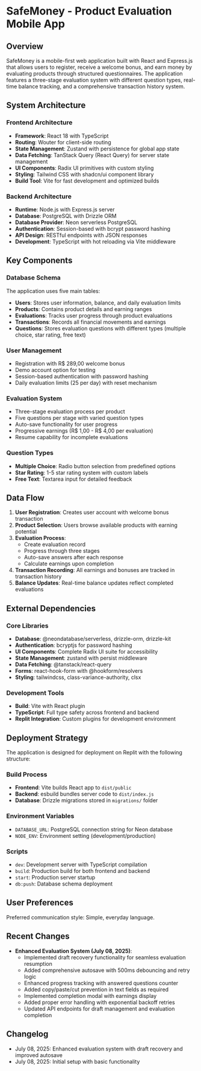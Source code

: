 # SafeMoney - Product Evaluation Mobile App

## Overview

SafeMoney is a mobile-first web application built with React and Express.js that allows users to register, receive a welcome bonus, and earn money by evaluating products through structured questionnaires. The application features a three-stage evaluation system with different question types, real-time balance tracking, and a comprehensive transaction history system.

## System Architecture

### Frontend Architecture
- **Framework**: React 18 with TypeScript
- **Routing**: Wouter for client-side routing
- **State Management**: Zustand with persistence for global app state
- **Data Fetching**: TanStack Query (React Query) for server state management
- **UI Components**: Radix UI primitives with custom styling
- **Styling**: Tailwind CSS with shadcn/ui component library
- **Build Tool**: Vite for fast development and optimized builds

### Backend Architecture
- **Runtime**: Node.js with Express.js server
- **Database**: PostgreSQL with Drizzle ORM
- **Database Provider**: Neon serverless PostgreSQL
- **Authentication**: Session-based with bcrypt password hashing
- **API Design**: RESTful endpoints with JSON responses
- **Development**: TypeScript with hot reloading via Vite middleware

## Key Components

### Database Schema
The application uses five main tables:
- **Users**: Stores user information, balance, and daily evaluation limits
- **Products**: Contains product details and earning ranges
- **Evaluations**: Tracks user progress through product evaluations
- **Transactions**: Records all financial movements and earnings
- **Questions**: Stores evaluation questions with different types (multiple choice, star rating, free text)

### User Management
- Registration with R$ 289,00 welcome bonus
- Demo account option for testing
- Session-based authentication with password hashing
- Daily evaluation limits (25 per day) with reset mechanism

### Evaluation System
- Three-stage evaluation process per product
- Five questions per stage with varied question types
- Auto-save functionality for user progress
- Progressive earnings (R$ 1,00 - R$ 4,00 per evaluation)
- Resume capability for incomplete evaluations

### Question Types
- **Multiple Choice**: Radio button selection from predefined options
- **Star Rating**: 1-5 star rating system with custom labels
- **Free Text**: Textarea input for detailed feedback

## Data Flow

1. **User Registration**: Creates user account with welcome bonus transaction
2. **Product Selection**: Users browse available products with earning potential
3. **Evaluation Process**: 
   - Create evaluation record
   - Progress through three stages
   - Auto-save answers after each response
   - Calculate earnings upon completion
4. **Transaction Recording**: All earnings and bonuses are tracked in transaction history
5. **Balance Updates**: Real-time balance updates reflect completed evaluations

## External Dependencies

### Core Libraries
- **Database**: @neondatabase/serverless, drizzle-orm, drizzle-kit
- **Authentication**: bcryptjs for password hashing
- **UI Components**: Complete Radix UI suite for accessibility
- **State Management**: zustand with persist middleware
- **Data Fetching**: @tanstack/react-query
- **Forms**: react-hook-form with @hookform/resolvers
- **Styling**: tailwindcss, class-variance-authority, clsx

### Development Tools
- **Build**: Vite with React plugin
- **TypeScript**: Full type safety across frontend and backend
- **Replit Integration**: Custom plugins for development environment

## Deployment Strategy

The application is designed for deployment on Replit with the following structure:

### Build Process
- **Frontend**: Vite builds React app to `dist/public`
- **Backend**: esbuild bundles server code to `dist/index.js`
- **Database**: Drizzle migrations stored in `migrations/` folder

### Environment Variables
- `DATABASE_URL`: PostgreSQL connection string for Neon database
- `NODE_ENV`: Environment setting (development/production)

### Scripts
- `dev`: Development server with TypeScript compilation
- `build`: Production build for both frontend and backend
- `start`: Production server startup
- `db:push`: Database schema deployment

## User Preferences

Preferred communication style: Simple, everyday language.

## Recent Changes

- **Enhanced Evaluation System (July 08, 2025)**:
  - Implemented draft recovery functionality for seamless evaluation resumption
  - Added comprehensive autosave with 500ms debouncing and retry logic
  - Enhanced progress tracking with answered questions counter
  - Added copy/paste/cut prevention in text fields as required
  - Implemented completion modal with earnings display
  - Added proper error handling with exponential backoff retries
  - Updated API endpoints for draft management and evaluation completion

## Changelog

- July 08, 2025: Enhanced evaluation system with draft recovery and improved autosave
- July 08, 2025: Initial setup with basic functionality